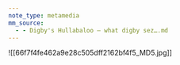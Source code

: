 ```yaml
---
note_type: metamedia
mm_source:
  - - Digby's Hullabaloo – what digby sez….md
---
```


![[66f7f4fe462a9e28c505dff2162bf4f5_MD5.jpg]]



